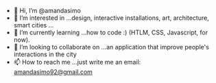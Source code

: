 - 👋 Hi, I’m @amandasimo
- 👀 I’m interested in ...design, interactive installations, art, architecture, smart cities ...
- 🌱 I’m currently learning ...how to code :) (HTLM, CSS, Javascript, for now).
- 💞️ I’m looking to collaborate on ...an application that improve people's interactions in the city
- 📫 How to reach me ...just write me an email: amandasimo92@gmail.com

<!---
amandasimo/amandasimo is a ✨ special ✨ repository because its `README.md` (this file) appears on your GitHub profile.
You can click the Preview link to take a look at your changes.
--->
